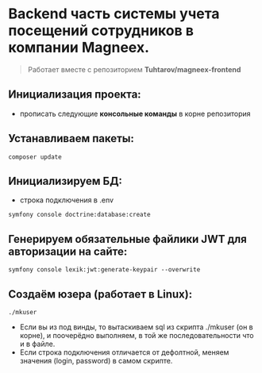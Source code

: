 # Backend часть системы учета посещений сотрудников в компании Magneex.
> Работает вместе с репозиторием **Tuhtarov/magneex-frontend**

## Инициализация проекта:
* прописать следующие **консольные команды** в корне репозитория

## Устанавливаем пакеты:
```angular2html
composer update
```

## Инициализируем БД:
* строка подключения в .env
```shell
symfony console doctrine:database:create
```

## Генерируем обязательные файлики JWT для авторизации на сайте:
```shell
symfony console lexik:jwt:generate-keypair --overwrite
```

## Создаём юзера (работает в Linux):
```shell
./mkuser
```
* Если вы из под винды, то вытаскиваем sql из скрипта ./mkuser (он в корне), и поочерёдно выполняем, 
в той же последовательности что и в файле. 
* Если строка подключения отличается от дефолтной, меняем значения (login, password) в самом скрипте.